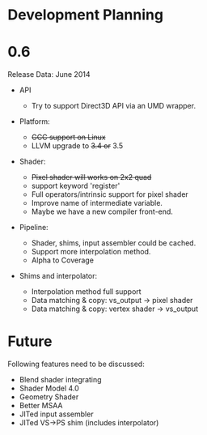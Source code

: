 # Development Planning #



# 0.6 #

Release Data: June 2014

  * API
    * Try to support Direct3D API via an UMD wrapper.

  * Platform:
    * ~~GCC support on Linux~~
    * LLVM upgrade to ~~3.4 or~~ 3.5

  * Shader:
    * ~~Pixel shader will works on 2x2 quad~~
    * support keyword 'register'
    * Full operators/intrinsic support for pixel shader
    * Improve name of intermediate variable.
    * Maybe we have a new compiler front-end.

  * Pipeline:
    * Shader, shims, input assembler could be cached.
    * Support more interpolation method.
    * Alpha to Coverage

  * Shims and interpolator:
    * Interpolation method full support
    * Data matching & copy: vs\_output -> pixel shader
    * Data matching & copy: vertex shader -> vs\_output

# Future #

Following features need to be discussed:
  * Blend shader integrating
  * Shader Model 4.0
  * Geometry Shader
  * Better MSAA
  * JITed input assembler
  * JITed VS->PS shim (includes interpolator)